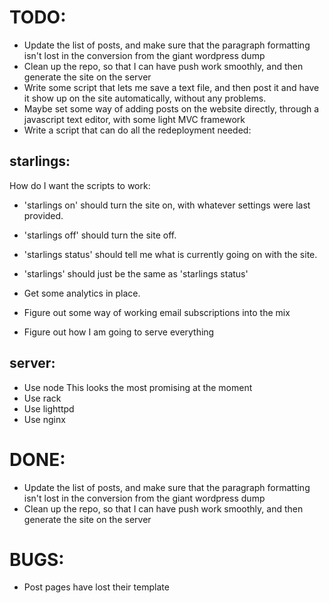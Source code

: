 TODO: 
=====
- Update the list of posts, and make sure that the paragraph formatting isn't lost in the conversion from the giant wordpress dump
- Clean up the repo, so that I can have push work smoothly, and then generate the site on the server
- Write some script that lets me save a text file, and then post it and have it show up on the site automatically, without any problems.
- Maybe set some way of adding posts on the website directly, through a javascript text editor, with some light MVC framework
- Write a script that can do all the redeployment needed:

starlings:
----------
How do I want the scripts to work: 
- 'starlings on' should turn the site on, with whatever settings were last provided.
- 'starlings off' should turn the site off.
- 'starlings status' should tell me what is currently going on with the site. 
- 'starlings' should just be the same as 'starlings status'

- Get some analytics in place. 
- Figure out some way of working email subscriptions into the mix
- Figure out how I am going to serve everything

server:
-------
- Use node
This looks the most promising at the moment
- Use rack
- Use lighttpd
- Use nginx

DONE:
=====
- Update the list of posts, and make sure that the paragraph formatting isn't lost in the conversion from the giant wordpress dump
- Clean up the repo, so that I can have push work smoothly, and then generate the site on the server

BUGS:
=====
- Post pages have lost their template	